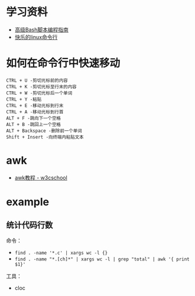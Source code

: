 
# 学习资料

  - [高级Bash脚本编程指南](http://www.linuxplus.org/kb/special-chars.html)
  - [快乐的linux命令行](http://billie66.github.io/TLCL/index.html)

# 如何在命令行中快速移动

```
CTRL + U -剪切光标前的内容
CTRL + K -剪切光标至行末的内容
CTRL + W -剪切光标后一个单词
CTRL + Y -粘贴
CTRL + E -移动光标到行末
CTRL + A -移动光标到行首
ALT + F -跳向下一个空格
ALT + B -跳回上一个空格
ALT + Backspace -删除前一个单词
Shift + Insert -向终端内粘贴文本
```

# awk

- [awk教程 - w3cschool](https://www.w3cschool.cn/awk/)

# example

## 统计代码行数

命令：
  - `find . -name '*.c' | xargs wc -l {}`
  - `find . -name "*.[ch]*" | xargs wc -l | grep "total" | awk '{ print $1}'`

工具：
  - cloc
